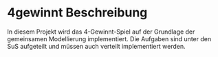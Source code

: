 # 4gewinnt Beschreibung
In diesem Projekt wird das 4-Gewinnt-Spiel auf der Grundlage der gemeinsamen Modellierung implementiert. Die Aufgaben sind unter den SuS aufgeteilt und müssen auch verteilt implementiert werden.

